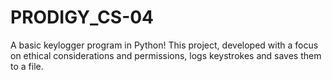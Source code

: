 # PRODIGY_CS-04
A basic keylogger program in Python! This project, developed with a focus on ethical considerations and permissions, logs keystrokes and saves them to a file. 
